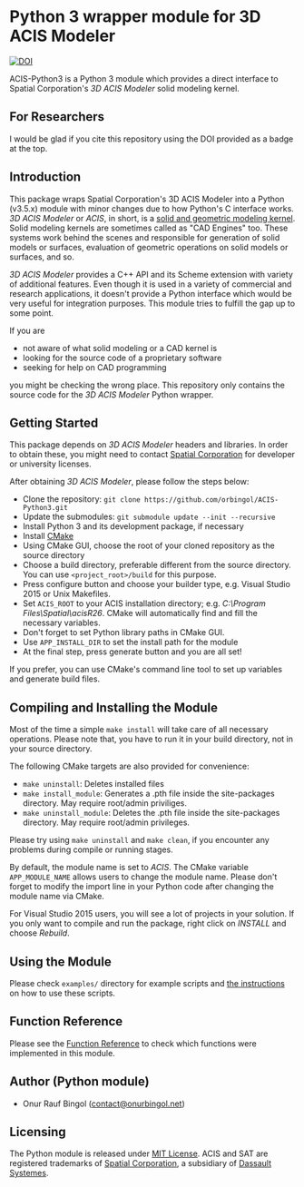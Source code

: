 # Python 3 wrapper module for 3D ACIS Modeler

[![DOI](https://zenodo.org/badge/DOI/10.5281/zenodo.830149.svg)](https://doi.org/10.5281/zenodo.830149)

ACIS-Python3 is a Python 3 module which provides a direct interface to Spatial Corporation's _3D ACIS Modeler_ solid modeling kernel.

## For Researchers

I would be glad if you cite this repository using the DOI provided as a badge at the top.

## Introduction

This package wraps Spatial Corporation's 3D ACIS Modeler into a Python (v3.5.x) module with minor changes due to how Python's C interface works. _3D ACIS Modeler_ or _ACIS_, in short, is a [solid and geometric modeling kernel](https://en.wikipedia.org/wiki/Geometric_modeling_kernel). Solid modeling kernels are sometimes called as "CAD Engines" too. These systems work behind the scenes and responsible for generation of solid models or surfaces, evaluation of geometric operations on solid models or surfaces, and so.

_3D ACIS Modeler_ provides a C++ API and its Scheme extension with variety of additional features. Even though it is used in a variety of commercial and research applications, it doesn't provide a Python interface which would be very useful for integration purposes. This module tries to fulfill the gap up to some point.

If you are

* not aware of what solid modeling or a CAD kernel is
* looking for the source code of a proprietary software
* seeking for help on CAD programming

you might be checking the wrong place. This repository only contains the source code for the _3D ACIS Modeler_ Python wrapper.

## Getting Started

This package depends on _3D ACIS Modeler_ headers and libraries. In order to obtain these, you might need to contact [Spatial Corporation](https://www.spatial.com/) for developer or university licenses.

After obtaining _3D ACIS Modeler_, please follow the steps below:

* Clone the repository: `git clone https://github.com/orbingol/ACIS-Python3.git`
* Update the submodules: `git submodule update --init --recursive`
* Install Python 3 and its development package, if necessary
* Install [CMake](https://cmake.org/)
* Using CMake GUI, choose the root of your cloned repository as the source directory
* Choose a build directory, preferable different from the source directory. You can use `<project_root>/build` for this purpose.
* Press configure button and choose your builder type, e.g. Visual Studio 2015 or Unix Makefiles.
* Set `ACIS_ROOT` to your ACIS installation directory; e.g. _C:\Program Files\Spatial\acisR26_. CMake will automatically find and fill the necessary variables.
* Don't forget to set Python library paths in CMake GUI.
* Use `APP_INSTALL_DIR` to set the install path for the module
* At the final step, press generate button and you are all set!

If you prefer, you can use CMake's command line tool to set up variables and generate build files.

## Compiling and Installing the Module

Most of the time a simple `make install` will take care of all necessary operations. Please note that, you have to run it in your build directory, not in your source directory.

The following CMake targets are also provided for convenience:

* `make uninstall`: Deletes installed files
* `make install_module`: Generates a .pth file inside the site-packages directory. May require root/admin priviliges.
* `make uninstall_module`: Deletes the .pth file inside the site-packages directory. May require root/admin privileges.

Please try using `make uninstall` and `make clean`, if you encounter any problems during compile or running stages.

By default, the module name is set to _ACIS_. The CMake variable `APP_MODULE_NAME` allows users to change the module name. Please don't forget to modify the import line in your Python code after changing the module name via CMake.

For Visual Studio 2015 users, you will see a lot of projects in your solution. If you only want to compile and run the package, right click on _INSTALL_ and choose _Rebuild_. 

## Using the Module

Please check `examples/` directory for example scripts and [the instructions](examples/README.md) on how to use these scripts.

## Function Reference

Please see the [Function Reference](FUNCTION_REFERENCE.md) to check which functions were implemented in this module.

## Author (Python module)

* Onur Rauf Bingol (contact@onurbingol.net)

## Licensing

The Python module is released under [MIT License](LICENSE). ACIS and SAT are registered trademarks of [Spatial Corporation](https://www.spatial.com/), a subsidiary of [Dassault Systemes](https://www.3ds.com/).
